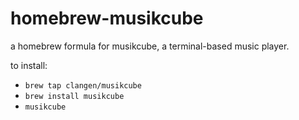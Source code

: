 # homebrew-musikcube

a homebrew formula for musikcube, a terminal-based music player.

to install:
- `brew tap clangen/musikcube`
- `brew install musikcube`
- `musikcube`
